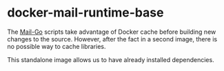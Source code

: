 # docker-mail-runtime-base
The [Mail-Go](https://github.com/RiiConnect24/Mail-Go) scripts take advantage of Docker cache before building new changes to the source. However, after the fact in a second image, there is no possible way to cache libraries.

This standalone image allows us to have already installed dependencies.
